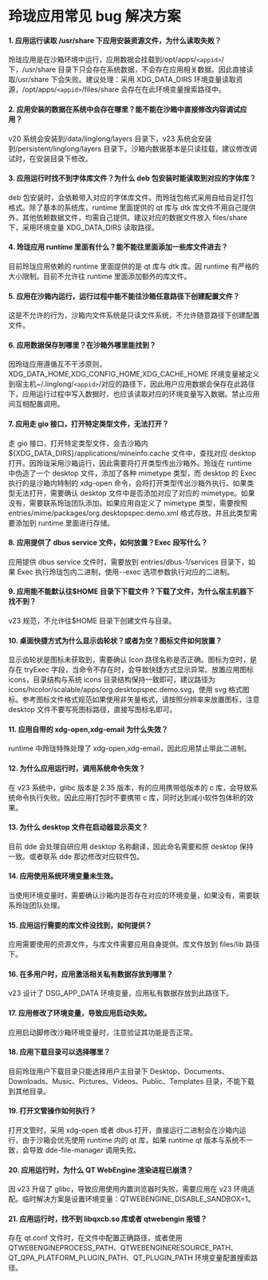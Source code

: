 # 玲珑应用常见 bug 解决方案

#### 1. 应用运行读取 /usr/share 下应用安装资源文件，为什么读取失败？

玲珑应用是在沙箱环境中运行，应用数据会挂载到/opt/apps/`<appid>`/下，/usr/share 目录下只会存在系统数据，不会存在应用相关数据。因此直接读取/usr/share 下会失败。建议处理：采用 XDG_DATA_DIRS 环境变量读取资源，/opt/apps/`<appid>`/files/share 会存在在此环境变量搜索路径中。

#### 2. 应用安装的数据在系统中会存在哪里？能不能在沙箱中直接修改内容调试应用？

v20 系统会安装到/data/linglong/layers 目录下，v23 系统会安装到/persistent/linglong/layers 目录下。沙箱内数据基本是只读挂载，建议修改调试时，在安装目录下修改。

#### 3. 应用运行时找不到字体库文件？为什么 deb 包安装时能读取到对应的字体库？

deb 包安装时，会依赖带入对应的字体库文件。而玲珑包格式采用自给自足打包格式。除了基本的系统库，runtime 里面提供的 qt 库与 dtk 库文件不用自己提供外，其他依赖数据文件，均需自己提供。建议对应的数据文件放入 files/share 下，采用环境变量 XDG_DATA_DIRS 读取路径。

#### 4. 玲珑应用 runtime 里面有什么？能不能往里面添加一些库文件进去？

目前玲珑应用依赖的 runtime 里面提供的是 qt 库与 dtk 库。因 runtime 有严格的大小限制。目前不允许往 runtime 里面添加额外的库文件。

#### 5. 应用在沙箱内运行，运行过程中能不能往沙箱任意路径下创建配置文件？

这是不允许的行为，沙箱内文件系统是只读文件系统，不允许随意路径下创建配置文件。

#### 6. 应用数据保存到哪里？在沙箱外哪里能找到？

因玲珑应用遵循互不干涉原则，XDG_DATA_HOME,XDG_CONFIG_HOME,XDG_CACHE_HOME 环境变量被定义到宿主机~/.linglong/`<appid>`/对应的路径下，因此用户应用数据会保存在此路径下，应用运行过程中写入数据时，也应该读取对应的环境变量写入数据。禁止应用间互相配置调用。

#### 7. 应用走 gio 接口，打开特定类型文件，无法打开？

走 gio 接口，打开特定类型文件，会去沙箱内${XDG_DATA_DIRS}/applications/mineinfo.cache 文件中，查找对应 desktop 打开。因玲珑采用沙箱运行，因此需要将打开类型传出沙箱外。玲珑在 runtime 中伪造了一个 desktop 文件，添加了各种 mimetype 类型，而 desktop 的 Exec 执行的是沙箱内特制的 xdg-open 命令，会将打开类型传出沙箱外执行。如果类型无法打开，需要确认 desktop 文件中是否添加对应了对应的 mimetype。如果没有，需要联系玲珑团队添加。如果应用自定义了 mimetype 类型，需要按照 entries/mime/packages/org.desktopspec.demo.xml 格式存放。并且此类型需要添加到 runtime 里面进行存储。

#### 8. 应用提供了 dbus service 文件，如何放置？Exec 段写什么？

应用提供 dbus service 文件时，需要放到 entries/dbus-1/services 目录下，如果 Exec 执行玲珑包内二进制，使用--exec 选项参数执行对应的二进制。

#### 9. 应用能不能默认往$HOME 目录下下载文件？下载了文件，为什么宿主机器下找不到？

v23 规范，不允许往$HOME 目录下创建文件与目录。

#### 10. 桌面快捷方式为什么显示齿轮状？或者为空？图标文件如何放置？

显示齿轮状是图标未获取到，需要确认 Icon 路径名称是否正确。图标为空时，是存在 tryExec 字段，当命令不存在时，会导致快捷方式显示异常。放置应用图标 icons，目录结构与系统 icons 目录结构保持一致即可，建议路径为 icons/hicolor/scalable/apps/org.desktopspec.demo.svg，使用 svg 格式图标。参考图标文件格式规范如果使用非矢量格式，请按照分辨率来放置图标，注意 desktop 文件不要写死图标路径，直接写图标名即可。

#### 11. 应用自带的 xdg-open,xdg-email 为什么失效？

runtime 中玲珑特殊处理了 xdg-open,xdg-email，因此应用禁止带此二进制。

#### 12. 为什么应用运行时，调用系统命令失效？

在 v23 系统中，glibc 版本是 2.35 版本，有的应用携带低版本的 c 库，会导致系统命令执行失败。因此应用打包时不要携带 c 库，同时达到减小软件包体积的效果。

#### 13. 为什么 desktop 文件在启动器显示英文？

目前 dde 会处理自研应用 desktop 名称翻译，因此命名需要和原 desktop 保持一致。或者联系 dde 那边修改对应软件包。

#### 14. 应用使用系统环境变量未生效。

当使用环境变量时，需要确认沙箱内是否存在对应的环境变量，如果没有，需要联系玲珑团队处理。

#### 15. 应用运行需要的库文件没找到，如何提供？

应用需要使用的资源文件，与库文件需要应用自身提供。库文件放到 files/lib 路径下。

#### 16. 在多用户时，应用激活相关私有数据存放到哪里？

v23 设计了 DSG_APP_DATA 环境变量，应用私有数据存放到此路径下。

#### 17. 应用修改了环境变量，导致应用启动失败。

应用启动脚修改沙箱环境变量时，注意验证其功能是否正常。

#### 18. 应用下载目录可以选择哪里？

目前玲珑用户下载目录只能选择用户主目录下 Desktop、Documents、Downloads、Music、Pictures、Videos、Public、Templates 目录，不能下载到其他目录。

#### 19. 打开文管操作如何执行？

打开文管时，采用 xdg-open 或者 dbus 打开，直接运行二进制会在沙箱内运行，由于沙箱会优先使用 runtime 内的 qt 库，如果 runtime qt 版本与系统不一致，会导致 dde-file-manager 调用失败。

#### 20. 应用运行时，为什么 QT WebEngine 渲染进程已崩溃？

因 v23 升级了 glibc，导致应用使用内置浏览器时失败，需要应用在 v23 环境适配。临时解决方案是设置环境变量：QTWEBENGINE_DISABLE_SANDBOX=1。

#### 21. 应用运行时，找不到 libqxcb.so 库或者 qtwebengin 报错？

存在 qt.conf 文件时，在文件中配置正确路径，或者使用 QTWEBENGINEPROCESS_PATH、QTWEBENGINERESOURCE_PATH、QT_QPA_PLATFORM_PLUGIN_PATH、QT_PLUGIN_PATH 环境变量配置搜索路径。
